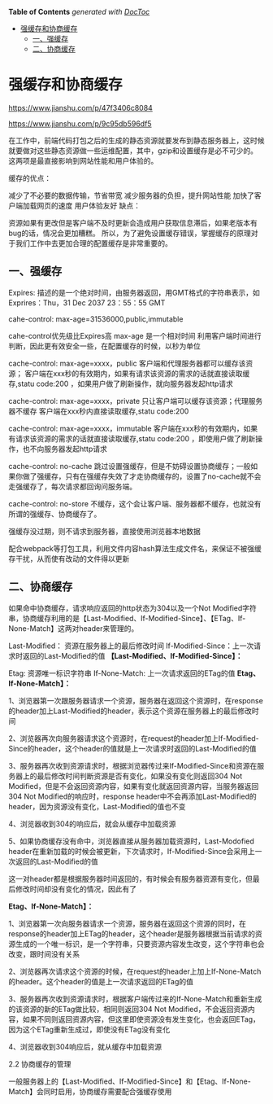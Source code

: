 <!-- START doctoc generated TOC please keep comment here to allow auto update -->
<!-- DON'T EDIT THIS SECTION, INSTEAD RE-RUN doctoc TO UPDATE -->
**Table of Contents**  *generated with [DocToc](https://github.com/thlorenz/doctoc)*

- [强缓存和协商缓存](#%E5%BC%BA%E7%BC%93%E5%AD%98%E5%92%8C%E5%8D%8F%E5%95%86%E7%BC%93%E5%AD%98)
  - [一、强缓存](#%E4%B8%80%E5%BC%BA%E7%BC%93%E5%AD%98)
  - [二、协商缓存](#%E4%BA%8C%E5%8D%8F%E5%95%86%E7%BC%93%E5%AD%98)

<!-- END doctoc generated TOC please keep comment here to allow auto update -->

<!--
 * @Author: mrzou
 * @Date: 2021-08-17 16:50:56
 * @LastEditors: mrzou
 * @LastEditTime: 2021-08-17 23:11:34
 * @Description: file content
-->

# 强缓存和协商缓存
https://www.jianshu.com/p/47f3406c8084

https://www.jianshu.com/p/9c95db596df5

在工作中，前端代码打包之后的生成的静态资源就要发布到静态服务器上，这时候就要做对这些静态资源做一些运维配置，其中，gzip和设置缓存是必不可少的。这两项是最直接影响到网站性能和用户体验的。

缓存的优点：

减少了不必要的数据传输，节省带宽
减少服务器的负担，提升网站性能
加快了客户端加载网页的速度
用户体验友好
缺点：

资源如果有更改但是客户端不及时更新会造成用户获取信息滞后，如果老版本有bug的话，情况会更加糟糕。
所以，为了避免设置缓存错误，掌握缓存的原理对于我们工作中去更加合理的配置缓存是非常重要的。

## 一、强缓存
Expires: 描述的是一个绝对时间，由服务器返回，用GMT格式的字符串表示，如Exprires：Thu，31 Dec 2037 23：55：55 GMT

cahe-control: max-age=31536000,public,immutable

cahe-control优先级比Expires高 max-age 是一个相对时间 利用客户端时间进行判断，因此更有效安全一些，在配置缓存的时候，以秒为单位

cache-control: max-age=xxxx，public
客户端和代理服务器都可以缓存该资源；
客户端在xxx秒的有效期内，如果有请求该资源的需求的话就直接读取缓存,statu code:200 ，如果用户做了刷新操作，就向服务器发起http请求

cache-control: max-age=xxxx，private
只让客户端可以缓存该资源；代理服务器不缓存
客户端在xxx秒内直接读取缓存,statu code:200

cache-control: max-age=xxxx，immutable
客户端在xxx秒的有效期内，如果有请求该资源的需求的话就直接读取缓存,statu code:200 ，即使用户做了刷新操作，也不向服务器发起http请求

cache-control: no-cache
跳过设置强缓存，但是不妨碍设置协商缓存；一般如果你做了强缓存，只有在强缓存失效了才走协商缓存的，设置了no-cache就不会走强缓存了，每次请求都回询问服务端。

cache-control: no-store
不缓存，这个会让客户端、服务器都不缓存，也就没有所谓的强缓存、协商缓存了。

强缓存没过期，则不请求到服务器，直接使用浏览器本地数据

配合webpack等打包工具，利用文件内容hash算法生成文件名，来保证不被强缓存干扰，从而使有改动的文件得以更新


## 二、协商缓存

如果命中协商缓存，请求响应返回的http状态为304以及一个Not Modified字符串，协商缓存利用的是【Last-Modified、If-Modified-Since】、【ETag、If-None-Match】这两对header来管理的。

Last-Modified： 资源在服务器上的最后修改时间
If-Modified-Since：上一次请求时返回的Last-Modified的值
**【Last-Modified、If-Modified-Since】：**

Etag: 资源唯一标识字符串
If-None-Match: 上一次请求返回的ETag的值
**Etag、If-None-Match】：**


1、浏览器第一次跟服务器请求一个资源，服务器在返回这个资源时，在response的header加上Last-Modified的header，表示这个资源在服务器上的最后修改时间

2、浏览器再次向服务器请求这个资源时，在request的header加上If-Modified-Since的header，这个header的值就是上一次请求时返回的Last-Modified的值

3、服务器再次收到资源请求时，根据浏览器传过来If-Modified-Since和资源在服务器上的最后修改时间判断资源是否有变化，如果没有变化则返回304 Not Modified，但是不会返回资源内容，如果有变化就返回资源内容，当服务器返回304 Not Modified的响应时，response header中不会再添加Last-Modified的header，因为资源没有变化，Last-Modified的值也不变

4、浏览器收到304的响应后，就会从缓存中加载资源

5、如果协商缓存没有命中，浏览器直接从服务器加载资源时，Last-Modofied header在重新加载的时候会被更新，下次请求时，If-Modified-Since会采用上一次返回的Last-Modified的值

这一对header都是根据服务器时间返回的，有时候会有服务器资源有变化，但最后修改时间却没有变化的情况，因此有了

 
**Etag、If-None-Match】：**

1、浏览器第一次向服务器请求一个资源，服务器在返回这个资源的同时，在response的header加上ETag的header，这个header是服务器根据当前请求的资源生成的一个唯一标识，是一个字符串，只要资源内容发生改变，这个字符串也会改变，跟时间没有关系

2、浏览器再次请求这个资源的时候，在request的header上加上If-None-Match的header。这个header的值是上一次请求返回的ETag的值

3、服务器再次收到资源请求时，根据客户端传过来的If-None-Match和重新生成的该资源的新的ETag做比较，相同则返回304 Not Modified，不会返回资源内容，如果不同则返回资源内容，但这里即使资源没有发生变化，也会返回ETag，因为这个ETag重新生成过，即使没有ETag没有变化

4、浏览器收到304响应后，就从缓存中加载资源

2.2 协商缓存的管理

一般服务器上的【Last-Modified、If-Modified-Since】和【Etag、If-None-Match】会同时启用，协商缓存需要配合强缓存使用
